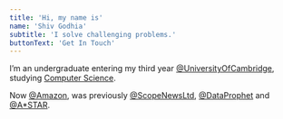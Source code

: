 ```yaml
---
title: 'Hi, my name is'
name: 'Shiv Godhia'
subtitle: 'I solve challenging problems.'
buttonText: 'Get In Touch'
---
```


I’m an undergraduate entering my third year [@UniversityOfCambridge](https://www.cam.ac.uk/), studying [Computer Science](https://www.cst.cam.ac.uk/teaching).

Now [@Amazon](https://www.amazon.jobs/en/business_categories/alexa), was previously [@ScopeNewsLtd](https://scopenews.co.uk/get), [@DataProphet](https://dataprophet.com/) and [@A\*STAR](https://www.a-star.edu.sg/i2r).
